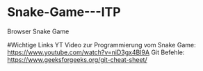 # Snake-Game---ITP
Browser Snake Game

#Wichtige Links
YT Video zur Programmierung vom Snake Game: https://www.youtube.com/watch?v=niD3gx4BI9A
Git Befehle: https://www.geeksforgeeks.org/git-cheat-sheet/
